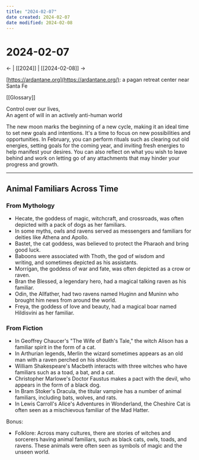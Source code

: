 ```yaml
---
title: "2024-02-07"
date created: 2024-02-07
date modified: 2024-02-08
---
```


# 2024-02-07

← | [[2024]] | [[2024-02-08]] →

[https://ardantane.org](https://ardantane.org/): a pagan retreat center near Santa Fe

[[Glossary]]

Control over our lives,  
An agent of will in an actively anti-human world

The new moon marks the beginning of a new cycle, making it an ideal time to set new goals and intentions. It's a time to focus on new possibilities and opportunities. In February, you can perform rituals such as clearing out old energies, setting goals for the coming year, and inviting fresh energies to help manifest your desires. You can also reflect on what you wish to leave behind and work on letting go of any attachments that may hinder your progress and growth.

---

## Animal Familiars Across Time

### From Mythology

- Hecate, the goddess of magic, witchcraft, and crossroads, was often depicted with a pack of dogs as her familiars.
- In some myths, owls and ravens served as messengers and familiars for deities like Athena and Apollo.
- Bastet, the cat goddess, was believed to protect the Pharaoh and bring good luck.
- Baboons were associated with Thoth, the god of wisdom and writing, and sometimes depicted as his assistants.
- Morrígan, the goddess of war and fate, was often depicted as a crow or raven.
- Bran the Blessed, a legendary hero, had a magical talking raven as his familiar.
- Odin, the Allfather, had two ravens named Huginn and Muninn who brought him news from around the world.
- Freya, the goddess of love and beauty, had a magical boar named Hildisvíni as her familiar.

### From Fiction

- In Geoffrey Chaucer's "The Wife of Bath's Tale," the witch Alison has a familiar spirit in the form of a cat.
- In Arthurian legends, Merlin the wizard sometimes appears as an old man with a raven perched on his shoulder.
- William Shakespeare's Macbeth interacts with three witches who have familiars such as a toad, a bat, and a cat.
- Christopher Marlowe's Doctor Faustus makes a pact with the devil, who appears in the form of a black dog.
- In Bram Stoker's Dracula, the titular vampire has a number of animal familiars, including bats, wolves, and rats.
- In Lewis Carroll's Alice's Adventures in Wonderland, the Cheshire Cat is often seen as a mischievous familiar of the Mad Hatter.

Bonus:

- Folklore: Across many cultures, there are stories of witches and sorcerers having animal familiars, such as black cats, owls, toads, and ravens. These animals were often seen as symbols of magic and the unseen world.
